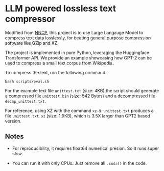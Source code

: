 LLM powered lossless text compressor
===========================

Modified from [NNCP](https://bellard.org/nncp/), this project is to use Large Langauge Model to compress text data losslessly, for beating general purpose compression software like GZip and XZ. 

The project is implemented in pure Python, leveraging the Huggingface Transformer API. We provide an example showcasing how GPT-2 can be used to compress a small text corpus from Wikipedia.


To compress the text, run the following command:
```
bash scripts/eval.sh
```

For the example text file `unittest.txt` (size: 4KB),the script should generate a compressed file `unittest.bin` (size: 542 Bytes) and a decompressed file `decmp_unittest.txt`.

For reference, using XZ with the command  `xz-9 unittest.txt` produces a file `unittest.txt.xz` (size: 1.9KB), which is 3.5X larger than GPT2 based version. 

## Notes

- For reproducibility, it requires float64 numerical presion. So it runs super slow.

- You can run it with only CPUs. Just remove all `.cuda()` in the code.
